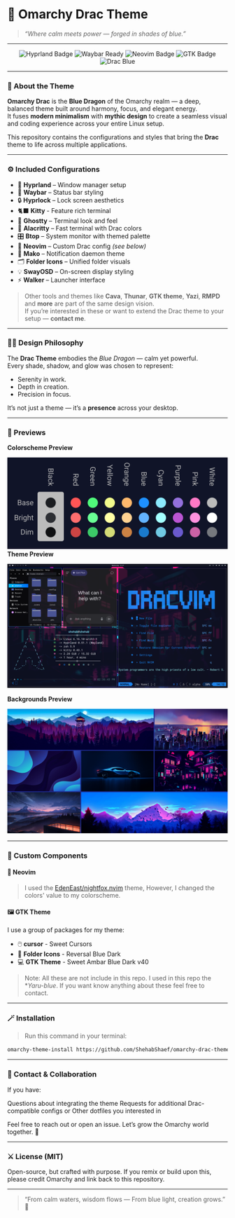 # 🐉 Omarchy Drac Theme  
> *“Where calm meets power — forged in shades of blue.”*

---

<p align="center">
  <img src="https://img.shields.io/badge/Made%20for-Hyprland-blue?style=for-the-badge&logo=archlinux" alt="Hyprland Badge">
  <img src="https://img.shields.io/badge/Waybar-ready-1E90FF?style=for-the-badge&logo=linux" alt="Waybar Ready">
  <img src="https://img.shields.io/badge/Neovim-custom-0AA7FF?style=for-the-badge&logo=neovim" alt="Neovim Badge">
  <img src="https://img.shields.io/badge/GTK-styled-0078D4?style=for-the-badge&logo=gnome" alt="GTK Badge">
  <img src="https://img.shields.io/badge/Theme-Drac%20Blue-4682B4?style=for-the-badge&logo=palette" alt="Drac Blue">
</p>

---

### 🌌 About the Theme

**Omarchy Drac** is the **Blue Dragon** of the Omarchy realm — a deep, balanced theme built around harmony, focus, and elegant energy.  
It fuses **modern minimalism** with **mythic design** to create a seamless visual and coding experience across your entire Linux setup.

This repository contains the configurations and styles that bring the **Drac** theme to life across multiple applications.

---

### ⚙️ Included Configurations

- 🐧 **Hyprland** – Window manager setup  
- 🧭 **Waybar** – Status bar styling  
- 🔒 **Hyprlock** – Lock screen aesthetics
- 🐈‍⬛ **Kitty** - Feature rich terminal
- 🧩 **Ghostty** – Terminal look and feel  
- 🦇 **Alacritty** – Fast terminal with Drac colors  
- 🎛️ **Btop** – System monitor with themed palette  
- 🧠 **Neovim** – Custom Drac config *(see below)*  
- 🔔 **Mako** – Notification daemon theme  
- 🗂️ **Folder Icons** – Unified folder visuals  
- 💡 **SwayOSD** – On-screen display styling  
- ⚡ **Walker** – Launcher interface  

> Other tools and themes like **Cava**, **Thunar**, **GTK theme**, **Yazi**, **RMPD** and **more** are part of the same design vision.  
> If you’re interested in these or want to extend the Drac theme to your setup — **contact me**.

---

### 🧙‍♂️ Design Philosophy

The **Drac Theme** embodies the *Blue Dragon* — calm yet powerful.  
Every shade, shadow, and glow was chosen to represent:
- Serenity in work.  
- Depth in creation.  
- Precision in focus.  

It’s not just a theme — it’s a **presence** across your desktop.

---

### 📸 Previews

**Colorscheme Preview**

![Colorscheme-preview](Colorscheme-preview.png)
**Theme Preview**

![Theme-preview](theme-preview.png)

**Backgrounds Preview**

![Backgrounds-preview](Background-preview.jpg)

---

### 🧩 Custom Components

#### 🧠 Neovim
> I used the [EdenEast/nightfox.nvim](https://github.com/EdenEast/nightfox.nvim) theme, However, I changed the colors' value to my colorscheme.

#### 🖼️ GTK Theme
I use a group of packages for my theme:
- 🖱️ **cursor** - Sweet Cursors
- 📁 **Folder Icons** - Reversal Blue Dark
- 💻 **GTK Theme** - Sweet Ambar Blue Dark v40

> Note: All these are not include in this repo. I used in this repo the **Yaru-blue*. If you want know anything about these feel free to contact.

---

### 🪄 Installation

> Run this command in your terminal:

```bash
omarchy-theme-install https://github.com/ShehabShaef/omarchy-drac-theme
```
---

### 🧭 Contact & Collaboration

If you have:

Questions about integrating the theme
Requests for additional Drac-compatible configs
or Other dotfiles you interested in

Feel free to reach out or open an issue.
Let’s grow the Omarchy world together. 🐉

---

### ⚔️ License (MIT)

Open-source, but crafted with purpose.
If you remix or build upon this, please credit Omarchy and link back to this repository.

---

> “From calm waters, wisdom flows —
> From blue light, creation grows.” 🌊
